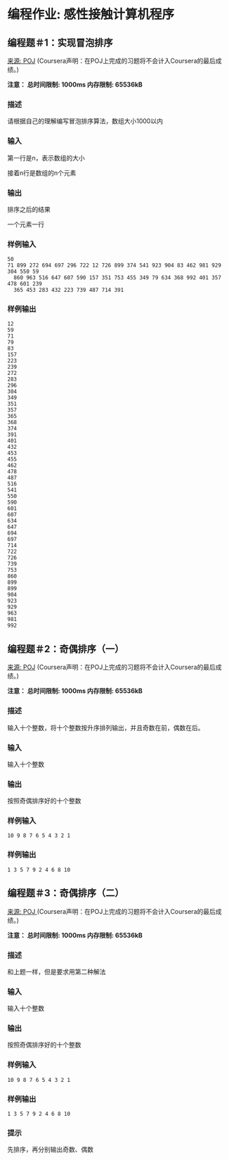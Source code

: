# 编程作业: 感性接触计算机程序

## 编程题＃1：实现冒泡排序

[来源: POJ](http://pkuic.openjudge.cn/ziyoulianxi/18/) (Coursera声明：在POJ上完成的习题将不会计入Coursera的最后成绩。)

**注意： 总时间限制: 1000ms 内存限制: 65536kB**

### 描述

请根据自己的理解编写冒泡排序算法，数组大小1000以内

### 输入

第一行是n，表示数组的大小

接着n行是数组的n个元素

### 输出

排序之后的结果

一个元素一行

### 样例输入

```
50
71 899 272 694 697 296 722 12 726 899 374 541 923 904 83 462 981 929 304 550 59 
  860 963 516 647 607 590 157 351 753 455 349 79 634 368 992 401 357 478 601 239 
  365 453 283 432 223 739 487 714 391
```

### 样例输出

```
12
59
71
79
83
157
223
239
272
283
296
304
349
351
357
365
368
374
391
401
432
453
455
462
478
487
516
541
550
590
601
607
634
647
694
697
714
722
726
739
753
860
899
899
904
923
929
963
981
992
```

## 编程题＃2：奇偶排序（一）

[来源: POJ](http://pkuic.openjudge.cn/ziyoulianxi/19/) (Coursera声明：在POJ上完成的习题将不会计入Coursera的最后成绩。)

**注意： 总时间限制: 1000ms 内存限制: 65536kB**

### 描述

输入十个整数，将十个整数按升序排列输出，并且奇数在前，偶数在后。

### 输入

输入十个整数

### 输出

按照奇偶排序好的十个整数

### 样例输入

```
10 9 8 7 6 5 4 3 2 1
```

### 样例输出

```
1 3 5 7 9 2 4 6 8 10
```

## 编程题＃3：奇偶排序（二）

[来源: POJ ](http://pkuic.openjudge.cn/ziyoulianxi/19/)(Coursera声明：在POJ上完成的习题将不会计入Coursera的最后成绩。)

**注意： 总时间限制: 1000ms 内存限制: 65536kB**

### 描述

和上题一样，但是要求用第二种解法

### 输入

输入十个整数

### 输出

按照奇偶排序好的十个整数

### 样例输入

```
10 9 8 7 6 5 4 3 2 1
```

### 样例输出

```
1 3 5 7 9 2 4 6 8 10
```

### 提示

先排序，再分别输出奇数、偶数